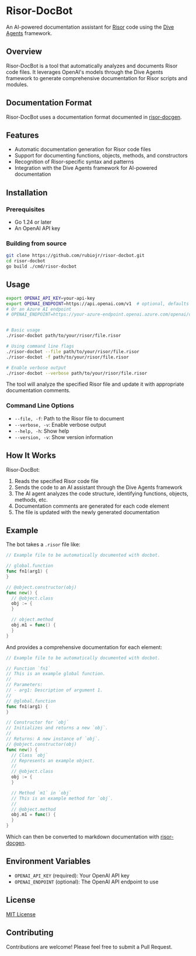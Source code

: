 # Risor-DocBot

An AI-powered documentation assistant for [Risor](https://github.com/risor-io/risor) code using the [Dive Agents](https://github.com/diveagents/dive) framework.

## Overview

Risor-DocBot is a tool that automatically analyzes and documents Risor code files. It leverages OpenAI's models through the Dive Agents framework to generate comprehensive documentation for Risor scripts and modules.

## Documentation Format

Risor-DocBot uses a documentation format documented in [risor-docgen](https://github.com/rubiojr/risor-docgen).

## Features

- Automatic documentation generation for Risor code files
- Support for documenting functions, objects, methods, and constructors
- Recognition of Risor-specific syntax and patterns
- Integration with the Dive Agents framework for AI-powered documentation

## Installation

### Prerequisites

- Go 1.24 or later
- An OpenAI API key

### Building from source

```bash
git clone https://github.com/rubiojr/risor-docbot.git
cd risor-docbot
go build ./cmd/risor-docbot
```

## Usage

```bash
export OPENAI_API_KEY=your-api-key
export OPENAI_ENDPOINT=https://api.openai.com/v1  # optional, defaults to OpenAI's endpoint
# Or an Azure AI endpoint
# OPENAI_ENDPOINT=https://your-azure-endpoint.openai.azure.com/openai/deployments/gpt-4.1/chat/completions?api-version=2025-01-01-preview


# Basic usage
./risor-docbot path/to/your/risor/file.risor

# Using command line flags
./risor-docbot --file path/to/your/risor/file.risor
./risor-docbot -f path/to/your/risor/file.risor

# Enable verbose output
./risor-docbot --verbose path/to/your/risor/file.risor
```

The tool will analyze the specified Risor file and update it with appropriate documentation comments.

### Command Line Options

- `--file, -f`: Path to the Risor file to document
- `--verbose, -v`: Enable verbose output
- `--help, -h`: Show help
- `--version, -v`: Show version information

## How It Works

Risor-DocBot:

1. Reads the specified Risor code file
2. Sends the code to an AI assistant through the Dive Agents framework
3. The AI agent analyzes the code structure, identifying functions, objects, methods, etc.
4. Documentation comments are generated for each code element
5. The file is updated with the newly generated documentation

## Example

The bot takes a `.risor` file like:

```go
// Example file to be automatically documented with docbot.

// global.function
func fn1(arg1) {
}

// @object.constructor(obj)
func new() {
  // @object.class
  obj := {
  }

  // object.method
  obj.m1 = func() {
  }
}
```

And provides a comprehensive documentation for each element:

```go
// Example file to be automatically documented with docbot.

// Function `fn1`
// This is an example global function.
//
// Parameters:
// - arg1: Description of argument 1.
//
// @global.function
func fn1(arg1) {
}

// Constructor for `obj`
// Initializes and returns a new `obj`.
//
// Returns: A new instance of `obj`.
// @object.constructor(obj)
func new() {
  // Class `obj`
  // Represents an example object.
  //
  // @object.class
  obj := {
  }

  // Method `m1` in `obj`
  // This is an example method for `obj`.
  //
  // @object.method
  obj.m1 = func() {
  }
}
```

Which can then be converted to markdown documentation with [risor-docgen](https://github.com/rubiojr/risor-docgen).

## Environment Variables

- `OPENAI_API_KEY` (required): Your OpenAI API key
- `OPENAI_ENDPOINT` (optional): The OpenAI API endpoint to use

## License

[MIT License](LICENSE)

## Contributing

Contributions are welcome! Please feel free to submit a Pull Request.
